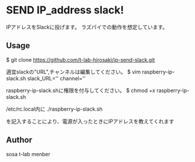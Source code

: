 SEND IP_address slack!
====

IPアドレスをSlackに投げます。
ラズパイでの動作を想定しています。

## Usage
$ git clone https://github.com/t-lab-hirosaki/ip-send-slack.git


適宜slackの"URL",チャンネルは編集してください。
$ vim raspberry-ip-slack.sh
slack_URL=''
channel=''

raspberry-ip-slack.shに権限を付与してください。
$ chmod +x raspberry-ip-slack.sh

/etc/rc.local内に
./raspberry-ip-slack.sh

を記入することにより、電源が入ったときにIPアドレスを教えてくれます

## Author
sosa 
t-lab menber
 

